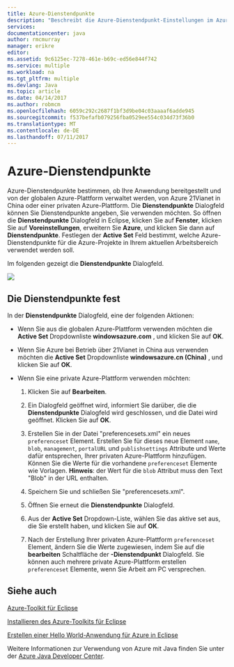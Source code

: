 ```yaml
---
title: Azure-Dienstendpunkte
description: "Beschreibt die Azure-Dienstendpunkt-Einstellungen im Azure-Toolkit für Eclipse."
services: 
documentationcenter: java
author: rmcmurray
manager: erikre
editor: 
ms.assetid: 9c6125ec-7278-461e-b69c-ed56e844f742
ms.service: multiple
ms.workload: na
ms.tgt_pltfrm: multiple
ms.devlang: Java
ms.topic: article
ms.date: 04/14/2017
ms.author: robmcm
ms.openlocfilehash: 6059c292c2687f1bf3d9be04c03aaaaf6adde945
ms.sourcegitcommit: f537befafb079256fba0529ee554c034d73f36b0
ms.translationtype: MT
ms.contentlocale: de-DE
ms.lasthandoff: 07/11/2017
---
```

# <a name="azure-service-endpoints"></a>Azure-Dienstendpunkte
Azure-Dienstendpunkte bestimmen, ob Ihre Anwendung bereitgestellt und von der globalen Azure-Plattform verwaltet werden, von Azure 21Vianet in China oder einer privaten Azure-Plattform. Die **Dienstendpunkte** Dialogfeld können Sie Dienstendpunkte angeben, Sie verwenden möchten. So öffnen die **Dienstendpunkte** Dialogfeld in Eclipse, klicken Sie auf **Fenster**, klicken Sie auf **Voreinstellungen**, erweitern Sie **Azure**, und klicken Sie dann auf **Dienstendpunkte**. Festlegen der **Active Set** Feld bestimmt, welche Azure-Dienstendpunkte für die Azure-Projekte in Ihrem aktuellen Arbeitsbereich verwendet werden soll.

Im folgenden gezeigt die **Dienstendpunkte** Dialogfeld.

![][ic719493]

## <a name="to-set-the-service-endpoints"></a>Die Dienstendpunkte fest
In der **Dienstendpunkte** Dialogfeld, eine der folgenden Aktionen:

* Wenn Sie aus die globalen Azure-Plattform verwenden möchten die **Active Set** Dropdownliste **windowsazure.com** , und klicken Sie auf **OK**.

* Wenn Sie Azure bei Betrieb über 21Vianet in China aus verwenden möchten die **Active Set** Dropdownliste **windowsazure.cn (China)** , und klicken Sie auf **OK**.

* Wenn Sie eine private Azure-Plattform verwenden möchten:

  1. Klicken Sie auf **Bearbeiten**.

  2. Ein Dialogfeld geöffnet wird, informiert Sie darüber, die die **Dienstendpunkte** Dialogfeld wird geschlossen, und die Datei wird geöffnet. Klicken Sie auf **OK**.

  3. Erstellen Sie in der Datei "preferencesets.xml" ein neues `preferenceset` Element. Erstellen Sie für dieses neue Element `name`, `blob`, `management`, `portalURL` und `publishsettings` Attribute und Werte dafür entsprechen, Ihrer privaten Azure-Plattform hinzufügen. Können Sie die Werte für die vorhandene `preferenceset` Elemente wie Vorlagen. **Hinweis**: der Wert für die `blob` Attribut muss den Text "Blob" in der URL enthalten.

  4. Speichern Sie und schließen Sie "preferencesets.xml".

  5. Öffnen Sie erneut die **Dienstendpunkte** Dialogfeld.

  6. Aus der **Active Set** Dropdown-Liste, wählen Sie das aktive set aus, die Sie erstellt haben, und klicken Sie auf **OK**.

  7. Nach der Erstellung Ihrer privaten Azure-Plattform `preferenceset` Element, ändern Sie die Werte zugewiesen, indem Sie auf die **bearbeiten** Schaltfläche der **-Dienstendpunkt** Dialogfeld. Sie können auch mehrere private Azure-Plattform erstellen `preferenceset` Elemente, wenn Sie Arbeit am PC versprechen.

## <a name="see-also"></a>Siehe auch
[Azure-Toolkit für Eclipse][Azure Toolkit for Eclipse]

[Installieren des Azure-Toolkits für Eclipse][Installing the Azure Toolkit for Eclipse] 

[Erstellen einer Hello World-Anwendung für Azure in Eclipse][Creating a Hello World Application for Azure in Eclipse]

Weitere Informationen zur Verwendung von Azure mit Java finden Sie unter der [Azure Java Developer Center][Azure Java Developer Center].

<!-- URL List -->

[Azure Java Developer Center]: http://go.microsoft.com/fwlink/?LinkID=699547
[Azure Toolkit for Eclipse]: http://go.microsoft.com/fwlink/?LinkID=699529
[Creating a Hello World Application for Azure in Eclipse]: http://go.microsoft.com/fwlink/?LinkID=699533
[Installing the Azure Toolkit for Eclipse]: http://go.microsoft.com/fwlink/?LinkId=699546

<!-- IMG List -->

[ic719493]: ./media/azure-toolkit-for-eclipse-azure-service-endpoints/ic719493.png

<!-- Legacy MSDN URL = https://msdn.microsoft.com/library/azure/dn268600.aspx -->
